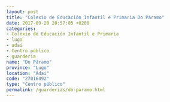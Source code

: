 ```yaml
---
layout: post
title: "Colexio de Educación Infantil e Primaria Do Páramo"
date: 2017-09-20 20:57:05 +0200
categories:
- Colexio de Educación Infantil e Primaria
- lugo
- adai
- Centro público
- guarderia
name: "Do Páramo"
province: "Lugo"
location: "Adai"
code: "27016492"
type: "Centro público"
permalink: /guarderias/do-paramo.html
---
```

